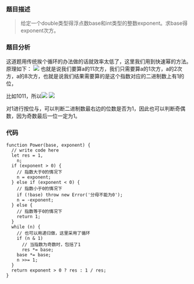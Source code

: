 ### 题目描述
> 给定一个double类型得浮点数base和int类型的整数exponent。求base得exponent次方。

### 题目分析
这道题用传统挨个循环的办法做的话就效率太低了，这里我们用到快速幂的方法。
原理如下：
![](https://images2017.cnblogs.com/blog/1130568/201710/1130568-20171020093828881-747233336.png)
也就是说我们要算a的11次方，我们只需要算a的1次方，a的2次方，a的8次方，也就是说我们结果需要算的是这个指数对应的二进制数上有1的位，

比如1011，所以![](https://gss3.bdstatic.com/-Po3dSag_xI4khGkpoWK1HF6hhy/baike/s%3D95/sign=257afe75a8773912c0268964f919a226/e850352ac65c1038803a760ab3119313b17e89b6.jpg)
![](https://i.loli.net/2019/07/03/5d1c66c6830ba54153.png)

对1进行按位与，可以判断二进制数最右边的位数是否为1，因此也可以判断奇偶数，因为奇数最后一位一定为1。
### 代码
```
function Power(base, exponent) {
  // write code here
  let res = 1,
    n;
  if (exponent > 0) {
    // 指数大于0的情况下
    n = exponent;
  } else if (exponent < 0) {
    // 指数小于0的情况下
    if (!base) throw new Error('分母不能为0');
    n = -exponent;
  } else {
    // 指数等于0的情况下
    return 1;
  }
  while (n) {
    // 也可以用递归做，这里采用了循环
    if (n & 1)
      // 当指数为奇数时，包括了1
      res *= base;
    base *= base;
    n >>= 1;
  }
  return exponent > 0 ? res : 1 / res;
}
```
